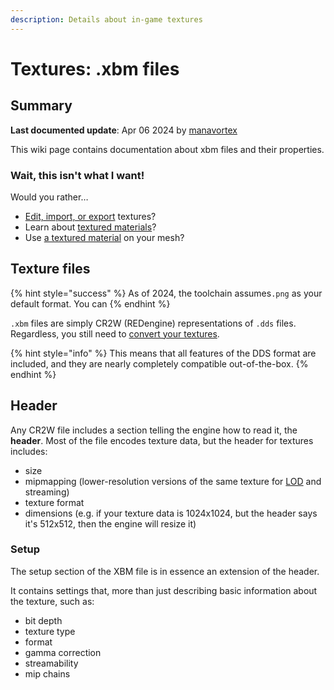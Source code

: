 ```yaml
---
description: Details about in-game textures
---
```


# Textures: .xbm files

## Summary

**Last documented update**: Apr 06 2024 by [manavortex](https://app.gitbook.com/u/NfZBoxGegfUqB33J9HXuCs6PVaC3 "mention")

This wiki page contains documentation about xbm files and their properties.

### Wait, this isn't what I want!

Would you rather…

* [Edit, import, or export](../../../modding-guides/textures-and-luts/images-importing-editing-exporting.md) textures?
* Learn about [textured materials](../../materials/#textured)?
* Use [a textured material](../../../modding-guides/textures-and-luts/textured-items-and-cyberpunk-materials.md#material-assignments) on your mesh?

## Texture files

{% hint style="success" %}
As of 2024, the toolchain assumes`.png` as your default format. You can&#x20;
{% endhint %}

`.xbm` files are simply CR2W (REDengine) representations of `.dds` files. Regardless, you still need to [convert your textures](https://app.gitbook.com/s/-MP\_ozZVx2gRZUPXkd4r/wolvenkit-app/usage/import-export/textures#importing-textures).

{% hint style="info" %}
This means that all features of the DDS format are included, and they are nearly completely compatible out-of-the-box.&#x20;
{% endhint %}

## Header

Any CR2W file includes a section telling the engine how to read it, the **header**. Most of the file encodes texture data, but the header for textures includes:

* size
* mipmapping (lower-resolution versions of the same texture for [LOD](../level-of-detail-lod.md) and streaming)
* texture format
* dimensions (e.g. if your texture data is 1024x1024, but the header says it's 512x512, then the engine will resize it)

### Setup

The setup section of the XBM file is in essence an extension of the header.&#x20;

It contains settings that, more than just describing basic information about the texture, such as:

* bit depth
* texture type
* format
* gamma correction
* streamability
* mip chains
